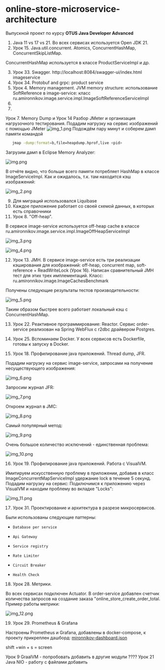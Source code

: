 # online-store-microservice-architecture
Выпускной проект по курсу **OTUS Java Developer Advanced**

1) Java 11 vs 17 vs 21.
   Во всех сервисах используется Open JDK 21.
2) Урок 15. Java.util.concurrent. Atomics, ConcurrentHashMap, ConcurrentSkipListMap.

ConcurrentHashMap используется в классе ProductServiceImpl и др.

3) Урок 33. Swagger. http://localhost:8084/swagger-ui/index.html imageservice 
4) Урок 34. Protobuf and grpc: product service
5) Урок 4. Memory management. JVM memory structure: использование SoftReference в image-service: 
класс ru.amironnikov.image.service.impl.ImageSoftReferenceServiceImpl
6) 
7)
Урок 7. Memory Dump и Урок 14 Разбор JMeter и организация нагрузочного тестирования.
Подадим нагрузку на сервис изображений с помощью JMeter
![img_1.png](images-for-report/img_1.png)
Подождём пару минут и соберем дамп памяти командой 
   ```bash
      jmap -dump:format=b,file=heapdump.hprof,live <pid>
   ```
Загрузим дамп в Eclipse Memory Analyzer:

![img.png](images-for-report/img.png)

В отчёте видно, что больше всего памяти потребляет HashMap в классе ImageServiceImpl.
Как и ожидалось, т.к. там находится кэш изображений:

![img_2.png](images-for-report/img_2.png)

9) Для миграций использовался Liquibase
10) Каждое приложение работает со своей схемой данных, в которых есть справочники
11) Урок 8. "Off-heap".

В сервисе image-service используется off-heap cache в классе
ru.amironnikov.image.service.impl.ImageOffHeapServiceImpl

![img_3.png](images-for-report/img_3.png)

![img_4.png](images-for-report/img_4.png)

12) Урок 13. JMH.
В сервисе image-service есть три реализации кэширования для изображений:
off-heap, concurrent map, soft-reference + ReadWriteLock (Урок 16).
Написан сравнительный JMH тест для этих трех имплементаций.
Класс: ru.amironnikov.image.ImageCachesBenchmark

Получены следующие результаты тестов производительности:

![img_5.png](images-for-report/img_5.png)

Таким образом быстрее всего работает локальный кэш с ConcurrentHashMap.

13) Урок 22. Реактивное программирование: Reactor.
Сервис order-service реализован на Spring WebFlux с r2dbc драйвером Postgres.

14) Урок 25. Вспоминаем Docker. У всех сервисов есть Dockerfile, готовы к запуску в Docker.

15) Урок 18. Профилирование java приложений. Thread dump, JFR.

Подадим нагрузку на сервис image-service, запросами на получение несуществующего изображения:

![img_6.png](images-for-report/img_6.png)


Запросим журнал JFR:

![img_7.png](images-for-report/img_7.png)

Откроем журнал в JMC:

![img_8.png](images-for-report/img_8.png)

Самый популярный метод:

![img_9.png](images-for-report/img_9.png)

Очень большое количество исключений - единственная проблема:

![img_10.png](images-for-report/img_10.png)

16) Урок 19. Профилирование java приложений. Работа с VisualVM.

Имитируем искусственную проблему в приложении, добавив в класс ImageConcurrentMapServiceImpl 
удержание lock в течение 5 секунд.
Подадим нагрузку на сервис: 
Подключимся к приложению через VisualVM и находим проблему во вкладке "Locks":

![img_11.png](images-for-report/img_11.png)

17) Урок 31. Проектирование и архитектура в разрезе микросервисов.

Были использованы следующие паттерны:
*     Database per service
*     Api Gateway
*     Service registry
*     Rate Limiter
*     Circuit Breaker
*     Health Check
   
18) Урок 28. Метрики.

Во всех сервисах подключен Actuator.
В order-service добавлен счетчик количества запросов на создание заказа "online_store_create_order_total.
Пример работы метрики:

![img_12.png](images-for-report/img_12.png)

19) Урок 29. Prometheus & Grafana

Настроены Prometheus и Grafana, добавлены в docker-compose, к проекту прикреплен дашборд:
[mironnikov-dashboard.json](grafana%2Fdashboards%2Fmironnikov-dashboard.json)


shift +win + s = screen

Урок 9 GraalVM - попробовать добавить в другие модули ????
Урок 21 Java NIO - работу с файлами добавить
